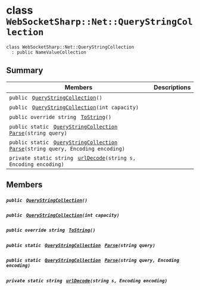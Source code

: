 # class `WebSocketSharp::Net::QueryStringCollection` 

```
class WebSocketSharp::Net::QueryStringCollection
  : public NameValueCollection
```

## Summary

 Members                                | Descriptions                                
----------------------------------------|---------------------------------------------
`public ` [`QueryStringCollection`](#class_web_socket_sharp_1_1_net_1_1_query_string_collection_1a96d0a23943d4e4bbcb740da3ff39c563)`()` | 
`public ` [`QueryStringCollection`](#class_web_socket_sharp_1_1_net_1_1_query_string_collection_1ad1db4b7b768f43969a97bd476353db30)`(int capacity)` | 
`public override string ` [`ToString`](#class_web_socket_sharp_1_1_net_1_1_query_string_collection_1aa73e7c4dd1df5fd5fbf81c7764ee1533)`()` | 
`public static ` [`QueryStringCollection`](#class_web_socket_sharp_1_1_net_1_1_query_string_collection)` ` [`Parse`](#class_web_socket_sharp_1_1_net_1_1_query_string_collection_1a780858ff616fd4c8aba63522b296f20f)`(string query)` | 
`public static ` [`QueryStringCollection`](#class_web_socket_sharp_1_1_net_1_1_query_string_collection)` ` [`Parse`](#class_web_socket_sharp_1_1_net_1_1_query_string_collection_1a816fbec43cbae23a910669a55ef62b95)`(string query, Encoding encoding)` | 
`private static string ` [`urlDecode`](#class_web_socket_sharp_1_1_net_1_1_query_string_collection_1a8e0d21cf78494f1a9e1e3230cfe6dfbd)`(string s, Encoding encoding)` | 

## Members

##### `public ` [`QueryStringCollection`](#class_web_socket_sharp_1_1_net_1_1_query_string_collection_1a96d0a23943d4e4bbcb740da3ff39c563)`()` 

##### `public ` [`QueryStringCollection`](#class_web_socket_sharp_1_1_net_1_1_query_string_collection_1ad1db4b7b768f43969a97bd476353db30)`(int capacity)` 

##### `public override string ` [`ToString`](#class_web_socket_sharp_1_1_net_1_1_query_string_collection_1aa73e7c4dd1df5fd5fbf81c7764ee1533)`()` 

##### `public static ` [`QueryStringCollection`](#class_web_socket_sharp_1_1_net_1_1_query_string_collection)` ` [`Parse`](#class_web_socket_sharp_1_1_net_1_1_query_string_collection_1a780858ff616fd4c8aba63522b296f20f)`(string query)` 

##### `public static ` [`QueryStringCollection`](#class_web_socket_sharp_1_1_net_1_1_query_string_collection)` ` [`Parse`](#class_web_socket_sharp_1_1_net_1_1_query_string_collection_1a816fbec43cbae23a910669a55ef62b95)`(string query, Encoding encoding)` 

##### `private static string ` [`urlDecode`](#class_web_socket_sharp_1_1_net_1_1_query_string_collection_1a8e0d21cf78494f1a9e1e3230cfe6dfbd)`(string s, Encoding encoding)` 

